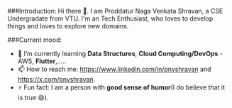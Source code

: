 <!--
## Hi there 👋
**pnvshravan/pnvshravan** is a ✨ _special_ ✨ repository because its `README.md` (this file) appears on your GitHub profile.

Here are some ideas to get you started:

- 🔭 I’m currently working on ...
- 🌱 I’m currently learning ...
- 👯 I’m looking to collaborate on ...
- 🤔 I’m looking for help with ...
- 💬 Ask me about ...
- 📫 How to reach me: ...
- 😄 Pronouns: ...
- ⚡ Fun fact: ...
-->
###Introduction:
Hi there 👋. 
I am Proddatur Naga Venkata Shravan, a CSE Undergradate from VTU. I'm an Tech Enthusiast, who loves to develop things and loves to explore new domains.

###Current mood:
- 🌱 I’m currently learning **Data Structures**, **Cloud Computing/DevOps** - AWS, **Flutter**,.....
- 📫 How to reach me: <a name="LinkedIN">https://www.linkedin.com/in/pnvshravan</a> and <a name="Twitter/X">https://x.com/pnvshravan</a>.
- ⚡ Fun fact: I am a person with **good sense of humor**(I do believe that it is true 😄).

